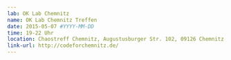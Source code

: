 ```yaml
---
lab: OK Lab Chemnitz
name: OK Lab Chemnitz Treffen
date: 2015-05-07 #YYYY-MM-DD
time: 19-22 Uhr
location: Chaostreff Chemnitz, Augustusburger Str. 102, 09126 Chemnitz
link-url: http://codeforchemnitz.de/
---
```

